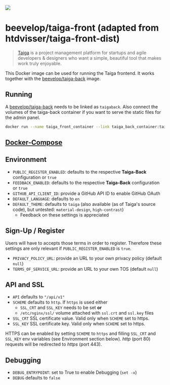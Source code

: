 [![](https://badge.imagelayers.io/beevelop/taiga-front:latest.svg)](https://imagelayers.io/?images=beevelop/taiga-front:latest 'Get your own badge on imagelayers.io')

# beevelop/taiga-front (adapted from htdvisser/taiga-front-dist)
> [Taiga](https://taiga.io/) is a project management platform for startups and agile developers & designers who want a simple, beautiful tool that makes work truly enjoyable.

This Docker image can be used for running the Taiga frontend. It works together with the [beevelop/taiga-back](https://registry.hub.docker.com/u/beevelop/taiga-back/) image.

## Running
A [beevelop/taiga-back](https://registry.hub.docker.com/u/beevelop/taiga-back/) needs to be linked as `taigaback`.
Also connect the volumes of the taiga-back container if you want to serve the static files for the admin panel.

```bash
docker run --name taiga_front_container --link taiga_back_container:taigaback --volumes-from taiga_back_container beevelop/taiga-front
```

## [Docker-Compose](https://gist.github.com/beevelop/1975674c22ce8948c895#file-docker-compose-yml)

## Environment
* `PUBLIC_REGISTER_ENABLED`: defaults to the respective **Taiga-Back** configuration or `true`
* `FEEDBACK_ENABLED`: defaults to the respective **Taiga-Back** configuration or `true`
* `GITHUB_API_CLIENT_ID`: provide a GitHub API ID to enable GitHub OAuth
* `DEFAULT_LANGUAGE`: defaults to `en`
* `DEFAULT_THEME`: defaults to `taiga` (also available (as of Taiga's source code), but untested: `material-design`, `high-contrast`)
  * Feedback on these settings is appreciated

## Sign-Up / Register
Users will have to accepts those terms in order to register.
Therefore these settings are only relevant if `PUBLIC_REGISTER_ENABLED` is `true`.
* `PRIVACY_POLICY_URL`: provide an URL to your own privacy policy (default `null`)
* `TERMS_OF_SERVICE_URL`: provide an URL to your own TOS (default `null`)

## API and SSL
* ``API`` defaults to ``"/api/v1"``
* ``SCHEME`` defaults to ``http``. If ``https`` is used either
  * ``SSL_CRT`` and ``SSL_KEY`` needs to be set **or**
  * ``/etc/nginx/ssl/`` volume attached with ``ssl.crt`` and ``ssl.key`` files
* ``SSL_CRT`` SSL certificate value. Valid only when ``SCHEME`` set to https.
* ``SSL_KEY`` SSL certificate key. Valid only when ``SCHEME`` set to https.

HTTPS can be enabled by setting ``SCHEME`` to ``https`` and filling ``SSL_CRT``
and ``SSL_KEY`` env variables (see Environment section below). *http* (port 80)
requests will be redirected to *https* (port 443).

## Debugging
* ``DEBUG_ENTRYPOINT``: set to True to enable Debugging (`set -x`)
* ``DEBUG`` defaults to ``false``
